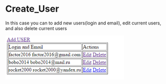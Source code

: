 # Create_User

In this case you can to add new users(login and email), edit current users, and also delete current users

![](https://github.com/zosyk/Create_User/blob/master/Example1.png)
